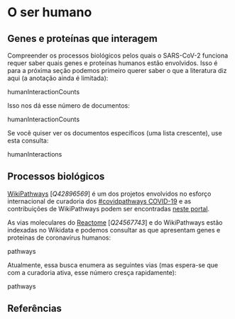 # O ser humano

## Genes e proteínas que interagem

Compreender os processos biológicos pelos quais o SARS-CoV-2 funciona requer saber quais genes e proteínas humanos estão envolvidos. Isso é para a próxima seção podemos primeiro querer saber o que a literatura diz aqui (a anotação ainda é limitada):

<sparql>humanInteractionCounts</sparql>

Isso nos dá esse número de documentos:

<out>humanInteractionCounts</out>

Se você quiser ver os documentos específicos (uma lista crescente), use esta consulta:

<sparql>humanInteractions</sparql>

## Processos biológicos

[WikiPathways](https://wikipathways.org/) [<cite>Q42896569</cite>]
é um dos projetos envolvidos no esforço internacional de curadoria dos [#covidpathways COVID-19](https://covid.pages.uni.lu/map_curation) e as contribuições de WikiPathways podem ser encontradas [neste portal](http://covid.wikipathways.org/).

As vias moleculares do [Reactome](http://reactome.org/) [<cite>Q24567743</cite>] e do WikiPathways estão indexadas no Wikidata e podemos consultar as que apresentam genes e proteínas de coronavírus humanos:

<sparql>pathways</sparql>

Atualmente, essa busca enumera as seguintes vias (mas espera-se que com a curadoria ativa, esse número cresça rapidamente):

<out>pathways</out>

## Referências

<references/>
